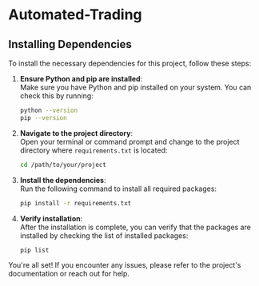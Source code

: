 # Automated-Trading

## Installing Dependencies

To install the necessary dependencies for this project, follow these steps:

1. **Ensure Python and pip are installed**:  
   Make sure you have Python and pip installed on your system. You can check this by running:

   ```bash
   python --version
   pip --version
   ```

2. **Navigate to the project directory**:  
   Open your terminal or command prompt and change to the project directory where `requirements.txt` is located:

   ```bash
   cd /path/to/your/project
   ```

3. **Install the dependencies**:  
   Run the following command to install all required packages:

   ```bash
   pip install -r requirements.txt
   ```

4. **Verify installation**:  
   After the installation is complete, you can verify that the packages are installed by checking the list of installed packages:
   ```bash
   pip list
   ```

You're all set! If you encounter any issues, please refer to the project's documentation or reach out for help.
